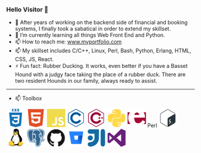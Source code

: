 ### Hello Visitor 👋


- 🔭 After years of working on the backend side of financial and booking systems, I finally took a sabatical in order to extend my skillset. 
- 🌱 I’m currently learning all things Web Front End and Python.
- 📫 How to reach me: www.myportfolio.com
- 📫 My skillset includes C/C++, Linux, Perl, Bash, Python, Erlang, HTML, CSS, JS, React.
- ⚡ Fun fact: Rubber Ducking. It works, even better if you have a Basset Hound with a judgy face taking the place of a rubber duck.
    There are two resident Hounds in our family, always ready to assist.
---
- 📫 Toolbox

<img src="https://github.com/devicons/devicon/blob/master/icons/css3/css3-plain-wordmark.svg" alt="CSS" width="50" height="50"/> <img src="https://github.com/devicons/devicon/blob/master/icons/html5/html5-plain.svg" alt="HTML" width="50" height="50"/> <img src="https://github.com/devicons/devicon/blob/master/icons/javascript/javascript-plain.svg" alt="JavaScript" width="50" height="50"/> <img src="https://github.com/devicons/devicon/blob/master/icons/c/c-line.svg" alt="HTML" width="50" height="50"/> <img src="https://github.com/devicons/devicon/blob/master/icons/cplusplus/cplusplus-line.svg" alt="HTML" width="50" height="50"/> <img src="https://github.com/devicons/devicon/blob/master/icons/python/python-plain.svg" alt="HTML" width="50" height="50"/> <img src="https://github.com/devicons/devicon/blob/master/icons/erlang/erlang-plain.svg" alt="HTML" width="50" height="50"/> Perl <img src="https://github.com/devicons/devicon/blob/master/icons/bash/bash-original.svg" alt="HTML" width="50" height="50"/>
<img src="https://github.com/devicons/devicon/blob/master/icons/linux/linux-original.svg" alt="HTML" width="50" height="50"/> <img src="https://github.com/devicons/devicon/blob/master/icons/postgresql/postgresql-plain.svg" alt="HTML" width="50" height="50"/> <img src="https://github.com/devicons/devicon/blob/master/icons/github/github-original.svg" alt="HTML" width="50" height="50"/> <img src="https://github.com/devicons/devicon/blob/master/icons/bitbucket/bitbucket-original.svg" alt="HTML" width="50" height="50"/> <img src="https://github.com/devicons/devicon/blob/master/icons/intellij/intellij-plain.svg" alt="HTML" width="50" height="50"/> <img src="https://github.com/devicons/devicon/blob/master/icons/visualstudio/visualstudio-plain.svg" alt="HTML" width="50" height="50"/>


